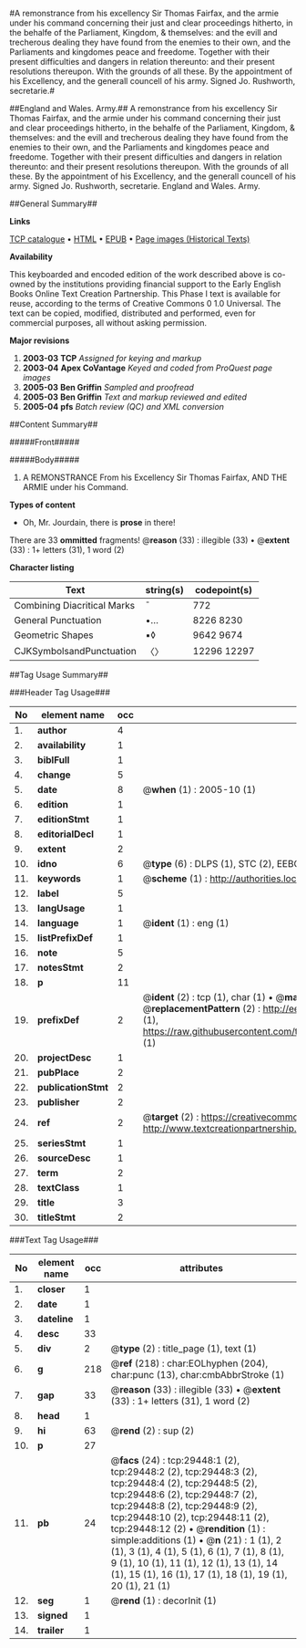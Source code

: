 #A remonstrance from his excellency Sir Thomas Fairfax, and the armie under his command concerning their just and clear proceedings hitherto, in the behalfe of the Parliament, Kingdom, & themselves: and the evill and trecherous dealing they have found from the enemies to their own, and the Parliaments and kingdomes peace and freedome. Together with their present difficulties and dangers in relation thereunto: and their present resolutions thereupon. With the grounds of all these. By the appointment of his Excellency, and the generall councell of his army. Signed Jo. Rushworth, secretarie.#

##England and Wales. Army.##
A remonstrance from his excellency Sir Thomas Fairfax, and the armie under his command concerning their just and clear proceedings hitherto, in the behalfe of the Parliament, Kingdom, & themselves: and the evill and trecherous dealing they have found from the enemies to their own, and the Parliaments and kingdomes peace and freedome. Together with their present difficulties and dangers in relation thereunto: and their present resolutions thereupon. With the grounds of all these. By the appointment of his Excellency, and the generall councell of his army. Signed Jo. Rushworth, secretarie.
England and Wales. Army.

##General Summary##

**Links**

[TCP catalogue](http://www.ota.ox.ac.uk/tcp/)  • 
[HTML](http://tei.it.ox.ac.uk/tcp/Texts-HTML/free/A40/A40541.html)  • 
[EPUB](http://tei.it.ox.ac.uk/tcp/Texts-EPUB/free/A40/A40541.epub) • 
[Page images (Historical Texts)](https://data.historicaltexts.jisc.ac.uk/view?pubId=eebo-99825076e&pageId=eebo-99825076e-29448-1)

**Availability**

This keyboarded and encoded edition of the
	       work described above is co-owned by the institutions
	       providing financial support to the Early English Books
	       Online Text Creation Partnership. This Phase I text is
	       available for reuse, according to the terms of Creative
	       Commons 0 1.0 Universal. The text can be copied,
	       modified, distributed and performed, even for
	       commercial purposes, all without asking permission.

**Major revisions**

1. __2003-03__ __TCP__ *Assigned for keying and markup*
1. __2003-04__ __Apex CoVantage__ *Keyed and coded from ProQuest page images*
1. __2005-03__ __Ben Griffin__ *Sampled and proofread*
1. __2005-03__ __Ben Griffin__ *Text and markup reviewed and edited*
1. __2005-04__ __pfs__ *Batch review (QC) and XML conversion*

##Content Summary##

#####Front#####

#####Body#####

1. A REMONSTRANCE From his Excellency Sir Thomas Fairfax, AND THE ARMIE under his Command.

**Types of content**

  * Oh, Mr. Jourdain, there is **prose** in there!

There are 33 **ommitted** fragments! 
 @__reason__ (33) : illegible (33)  •  @__extent__ (33) : 1+ letters (31), 1 word (2)

**Character listing**


|Text|string(s)|codepoint(s)|
|---|---|---|
|Combining             Diacritical Marks|̄|772|
|General Punctuation|•…|8226 8230|
|Geometric Shapes|▪◊|9642 9674|
|CJKSymbolsandPunctuation|〈〉|12296 12297|

##Tag Usage Summary##

###Header Tag Usage###

|No|element name|occ|attributes|
|---|---|---|---|
|1.|__author__|4||
|2.|__availability__|1||
|3.|__biblFull__|1||
|4.|__change__|5||
|5.|__date__|8| @__when__ (1) : 2005-10 (1)|
|6.|__edition__|1||
|7.|__editionStmt__|1||
|8.|__editorialDecl__|1||
|9.|__extent__|2||
|10.|__idno__|6| @__type__ (6) : DLPS (1), STC (2), EEBO-CITATION (1), PROQUEST (1), VID (1)|
|11.|__keywords__|1| @__scheme__ (1) : http://authorities.loc.gov/ (1)|
|12.|__label__|5||
|13.|__langUsage__|1||
|14.|__language__|1| @__ident__ (1) : eng (1)|
|15.|__listPrefixDef__|1||
|16.|__note__|5||
|17.|__notesStmt__|2||
|18.|__p__|11||
|19.|__prefixDef__|2| @__ident__ (2) : tcp (1), char (1)  •  @__matchPattern__ (2) : ([0-9\-]+):([0-9IVX]+) (1), (.+) (1)  •  @__replacementPattern__ (2) : http://eebo.chadwyck.com/downloadtiff?vid=$1&page=$2 (1), https://raw.githubusercontent.com/textcreationpartnership/Texts/master/tcpchars.xml#$1 (1)|
|20.|__projectDesc__|1||
|21.|__pubPlace__|2||
|22.|__publicationStmt__|2||
|23.|__publisher__|2||
|24.|__ref__|2| @__target__ (2) : https://creativecommons.org/publicdomain/zero/1.0/ (1), http://www.textcreationpartnership.org/docs/. (1)|
|25.|__seriesStmt__|1||
|26.|__sourceDesc__|1||
|27.|__term__|2||
|28.|__textClass__|1||
|29.|__title__|3||
|30.|__titleStmt__|2||


###Text Tag Usage###

|No|element name|occ|attributes|
|---|---|---|---|
|1.|__closer__|1||
|2.|__date__|1||
|3.|__dateline__|1||
|4.|__desc__|33||
|5.|__div__|2| @__type__ (2) : title_page (1), text (1)|
|6.|__g__|218| @__ref__ (218) : char:EOLhyphen (204), char:punc (13), char:cmbAbbrStroke (1)|
|7.|__gap__|33| @__reason__ (33) : illegible (33)  •  @__extent__ (33) : 1+ letters (31), 1 word (2)|
|8.|__head__|1||
|9.|__hi__|63| @__rend__ (2) : sup (2)|
|10.|__p__|27||
|11.|__pb__|24| @__facs__ (24) : tcp:29448:1 (2), tcp:29448:2 (2), tcp:29448:3 (2), tcp:29448:4 (2), tcp:29448:5 (2), tcp:29448:6 (2), tcp:29448:7 (2), tcp:29448:8 (2), tcp:29448:9 (2), tcp:29448:10 (2), tcp:29448:11 (2), tcp:29448:12 (2)  •  @__rendition__ (1) : simple:additions (1)  •  @__n__ (21) : 1 (1), 2 (1), 3 (1), 4 (1), 5 (1), 6 (1), 7 (1), 8 (1), 9 (1), 10 (1), 11 (1), 12 (1), 13 (1), 14 (1), 15 (1), 16 (1), 17 (1), 18 (1), 19 (1), 20 (1), 21 (1)|
|12.|__seg__|1| @__rend__ (1) : decorInit (1)|
|13.|__signed__|1||
|14.|__trailer__|1||
